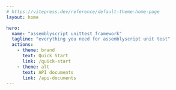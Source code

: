 ```yaml
---
# https://vitepress.dev/reference/default-theme-home-page
layout: home

hero:
  name: "assemblyscript unittest framework"
  tagline: "everything you need for assemblyscript unit test"
  actions:
    - theme: brand
      text: Quick Start
      link: /quick-start
    - theme: alt
      text: API documents
      link: /api-documents
---
```

